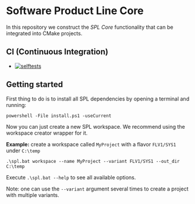 # Software Product Line Core

In this repository we construct the *SPL Core* functionality that can be integrated into CMake projects.

## CI (Continuous Integration)

* [![selftests](https://github.com/avengineers/spl/actions/workflows/gate.yml/badge.svg)](https://github.com/avengineers/spl/actions/workflows/gate.yml)

## Getting started

First thing to do is to install all SPL dependencies by opening a terminal and running:

```
powershell -File install.ps1 -useCurrent
```

Now you can just create a new SPL workspace. We recommend using the workspace creator wrapper for it.

**Example:** create a workspace called `MyProject` with a flavor `FLV1/SYS1` under `C:\temp`

```
.\spl.bat workspace --name MyProject --variant FLV1/SYS1 --out_dir C:\temp
```

Execute `.\spl.bat --help` to see all available options.

Note: one can use the `--variant` argument several times to create a project with multiple variants.
